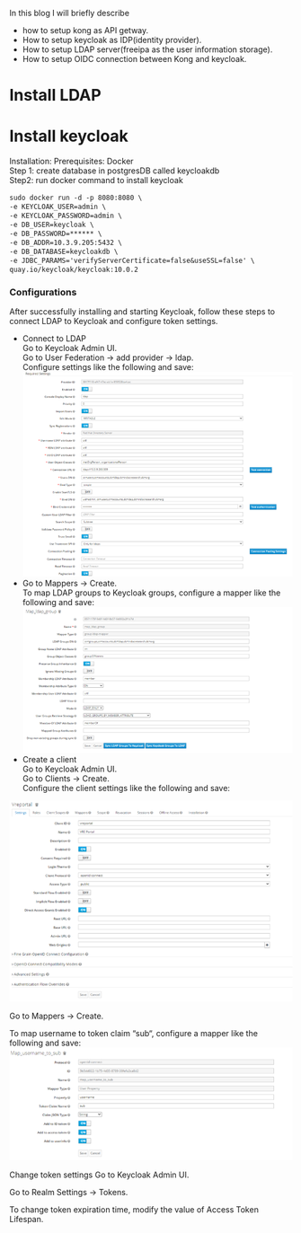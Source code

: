 In this blog I will briefly describe   
* how to setup kong as API getway.   
* How to setup keycloak as IDP(identity provider).    
* How to setup LDAP server(freeipa as the user information storage).    
* How to setup OIDC connection between Kong and keycloak.    
# Install LDAP   
# Install keycloak
Installation:
Prerequisites: Docker   
Step 1: create database in postgresDB called keycloakdb  
Step2: run docker command to install keycloak   

```
sudo docker run -d -p 8080:8080 \
-e KEYCLOAK_USER=admin \
-e KEYCLOAK_PASSWORD=admin \
-e DB_USER=keycloak \
-e DB_PASSWORD=****** \
-e DB_ADDR=10.3.9.205:5432 \
-e DB_DATABASE=keycloakdb \
-e JDBC_PARAMS='verifyServerCertificate=false&useSSL=false' \
quay.io/keycloak/keycloak:10.0.2
```
### Configurations
After successfully installing and starting Keycloak, follow these steps to connect LDAP to Keycloak and configure token settings.
* Connect to LDAP   
Go to Keycloak Admin UI.    
Go to User Federation → add provider → ldap.    
Configure settings like the following and save:    
![](img/keycloak_kong_oidc.png)  
* Go to Mappers → Create.    
To map LDAP groups to Keycloak groups, configure a mapper like the following and save:   
![](img/keycloak_kong_oidc1.png)    
* Create a client   
Go to Keycloak Admin UI.   
Go to Clients → Create.   
Configure the client settings like the following and save:   

![](img/keycloak_kong_oidc2.png) 


Go to Mappers → Create.

To map username to token claim “sub“, configure a mapper like the following and save:
![](img/keycloak_kong_oidc3.png) 

Change token settings
Go to Keycloak Admin UI.

Go to Realm Settings → Tokens.

To change token expiration time, modify the value of Access Token Lifespan.
